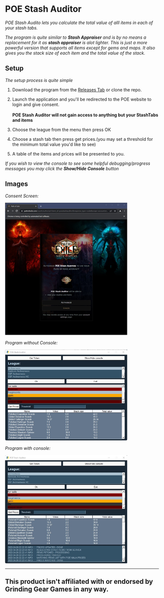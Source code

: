 # POE Stash Auditor

*POE Stash Audito lets you calculate the total value of alll items in each of your stash tabs.*

*The program is quite similar to __Stash Appraiser__ and is by no means a replacement for it as __stash appraiser__ is alot lighter. This is just a more powerful version that supports all items except for gems and maps. It also gives you the stack size of each item and the total value of the stack.*



## Setup
*The setup process is quite simple*
1. Download the program from the [Releases Tab](https://github.com/eslam-allam/POE-stash-Auditor/releases) or clone the repo.
1. Launch the application and you'll be redirected to the POE website to login and give consent.<br></br>
__POE Stash Auditor will not gain access to anything but your StashTabs and items__

1. Choose the league from the menu then press OK
1. Choose a stash tab then press get prices.(you may set a threshold for the minimum total value you'd like to see)
1. A table of the items and prices will be presented to you.

*If you wish to view the console to see some helpful debugging/progress messages you may click the __Show/Hide Console__ button*


## Images

*Consent Screen:*

<img src="/consent-screen.jpg" alt="Concent Screen" width="400" title="Consent Screen"/>

*Program without Console:*

<img src="/program-without-console.jpg" alt="Program without Console." width="400" title="Program without Console"/>

*Program with console:*

<img src="/program-with-console.jpg" alt="Program with Console." width="400" title="Program with Console"/>

____

## This product isn't affiliated with or endorsed by Grinding Gear Games in any way.